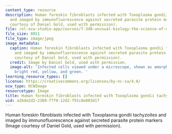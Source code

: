 ```yaml
---
content_type: resource
description: Human foreskin fibroblasts infected with Toxoplasma gondii tachyzoites
  and imaged by immunofluorescence against secreted parasite protein markers (Image
  courtesy of Daniel Gold, used with permission).
file: /ol-ocw-studio-app/courses/7-340-unusual-biology-the-science-of-emerging-pathogens-spring-2013/a2bde2d22360f7f012d2f91c8e803d17_7-340s13-th.jpg
file_size: 8011
file_type: image/jpeg
image_metadata:
  caption: Human foreskin fibroblasts infected with Toxoplasma gondii tachyzoites
    and imaged by immunofluorescence against secreted parasite protein markers (Image
    courtesy of Daniel Gold, used with permission).
  credit: Image by Daniel Gold, used with permission.
  image-alt: 'Infected cells viewed under a microscope, shown as amorphous blobs colored
    bright red, yellow, and green. '
learning_resource_types: []
license: https://creativecommons.org/licenses/by-nc-sa/4.0/
ocw_type: OCWImage
resourcetype: Image
title: Human foreskin fibroblasts infected with Toxoplasma gondii tachyzoites
uid: a2bde2d2-2360-f7f0-12d2-f91c8e803d17
---
```

Human foreskin fibroblasts infected with Toxoplasma gondii tachyzoites and imaged by immunofluorescence against secreted parasite protein markers (Image courtesy of Daniel Gold, used with permission).